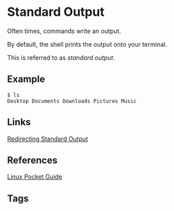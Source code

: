 # Standard Output

Often times, commands write an output.  

By default, the shell prints the output onto your terminal.  

This is referred to as *standard output*.

## Example
`$ ls`  
`Desktop Documents Downloads Pictures Music`  

## Links
[Redirecting Standard Output](../202305212218/README.md)  

## References
[Linux Pocket Guide](https://linuxpocketguide.com/)

## Tags
